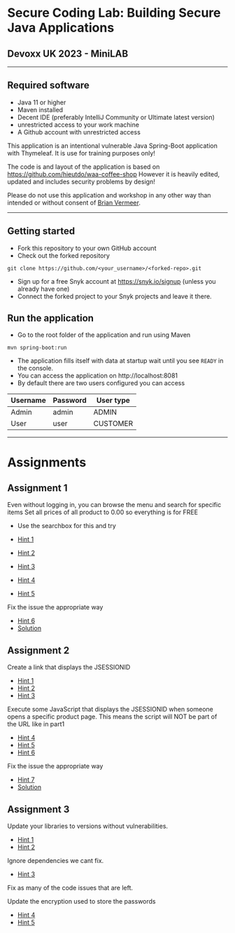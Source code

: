 # Secure Coding Lab: Building Secure Java Applications
## Devoxx UK 2023 - MiniLAB

----
## Required software
- Java 11 or higher
- Maven installed
- Decent IDE (preferably IntelliJ Community or Ultimate latest version)
- unrestricted access to your work machine
- A Github account with unrestricted access


This application is an intentional vulnerable Java Spring-Boot application with Thymeleaf.
It is use for training purposes only!

The code is and layout of the application is based on https://github.com/hieutdo/waa-coffee-shop
However it is heavily edited, updated and includes security problems by design!

Please do not use this application and workshop in any other way than intended or without consent of [Brian Vermeer](https://brianvermeer.nl).

---

## Getting started

- Fork this repository to your own GitHub account
- Check out the forked repository
```
git clone https://github.com/<your_username>/<forked-repo>.git 
```
- Sign up for a free Snyk account at https://snyk.io/signup (unless you already have one)
- Connect the forked project to your Snyk projects and leave it there.

## Run the application
- Go to the root folder of the application and run using Maven
```
mvn spring-boot:run
```
- The application fills itself with data at startup wait until you see `READY` in the console.
- You can access the application on http://localhost:8081
- By default there are two users configured you can access

| Username | Password | User type |
|----------|----------|-----------|
| Admin    | admin    | ADMIN     |
| User     | user     | CUSTOMER  |

---

# Assignments

## Assignment 1
Even without logging in, you can browse the menu and search for specific items
Set all prices of all product to 0.00 so everything is for FREE
- Use the searchbox for this and try

- [Hint 1](workshop/freeloader/hint1.md)
- [Hint 2](workshop/freeloader/hint2.md)
- [Hint 3](workshop/freeloader/hint3.md)
- [Hint 4](workshop/freeloader/hint4.md)
- [Hint 5](workshop/freeloader/hint5.md)

Fix the issue the appropriate way

- [Hint 6](workshop/freeloader/hint6.md)
- [Solution](workshop/freeloader/solution.md)

## Assignment 2
Create a link that displays the JSESSIONID

- [Hint 1](workshop/takeacookie/hint1.md)
- [Hint 2](workshop/takeacookie/hint2.md)
- [Hint 3](workshop/takeacookie/hint3.md)


Execute some JavaScript that displays the JSESSIONID when someone opens a specific product page.
This means the script will NOT be part of the URL like in part1

- [Hint 4](workshop/takeacookie/hint4.md)
- [Hint 5](workshop/takeacookie/hint5.md)
- [Hint 6](workshop/takeacookie/hint6.md)

Fix the issue the appropriate way

- [Hint 7](workshop/takeacookie/hint7.md)
- [Solution](workshop/takeacookie/solution.md)

## Assignment 3
Update your libraries to versions without vulnerabilities.

- [Hint 1](workshop/hardening/hint1.md)
- [Hint 2](workshop/hardening/hint2.md)

Ignore dependencies we cant fix.
- [Hint 3](workshop/hardening/hint3.md)

Fix as many of the code issues that are left.

Update the encryption used to store the passwords
- [Hint 4](workshop/hardening/hint4.md)
- [Hint 5](workshop/hardening/hint5.md)